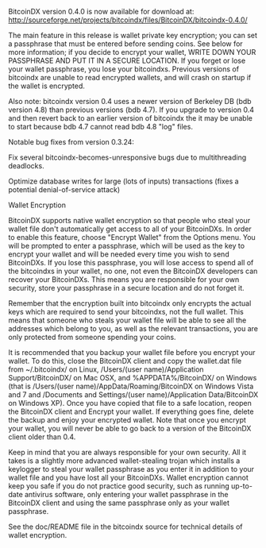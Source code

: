 BitcoinDX version 0.4.0 is now available for download at:
http://sourceforge.net/projects/bitcoindx/files/BitcoinDX/bitcoindx-0.4.0/

The main feature in this release is wallet private key encryption;
you can set a passphrase that must be entered before sending coins.
See below for more information; if you decide to encrypt your wallet,
WRITE DOWN YOUR PASSPHRASE AND PUT IT IN A SECURE LOCATION. If you
forget or lose your wallet passphrase, you lose your bitcoindxs.
Previous versions of bitcoindx are unable to read encrypted wallets,
and will crash on startup if the wallet is encrypted.

Also note: bitcoindx version 0.4 uses a newer version of Berkeley DB
(bdb version 4.8) than previous versions (bdb 4.7). If you upgrade
to version 0.4 and then revert back to an earlier version of bitcoindx
the it may be unable to start because bdb 4.7 cannot read bdb 4.8
"log" files.


Notable bug fixes from version 0.3.24:

Fix several bitcoindx-becomes-unresponsive bugs due to multithreading
deadlocks.

Optimize database writes for large (lots of inputs) transactions
(fixes a potential denial-of-service attack)


Wallet Encryption

BitcoinDX supports native wallet encryption so that people who steal your
wallet file don't automatically get access to all of your BitcoinDXs.
In order to enable this feature, choose "Encrypt Wallet" from the
Options menu.  You will be prompted to enter a passphrase, which
will be used as the key to encrypt your wallet and will be needed
every time you wish to send BitcoinDXs.  If you lose this passphrase,
you will lose access to spend all of the bitcoindxs in your wallet,
no one, not even the BitcoinDX developers can recover your BitcoinDXs.
This means you are responsible for your own security, store your
passphrase in a secure location and do not forget it.

Remember that the encryption built into bitcoindx only encrypts the
actual keys which are required to send your bitcoindxs, not the full
wallet.  This means that someone who steals your wallet file will
be able to see all the addresses which belong to you, as well as the
relevant transactions, you are only protected from someone spending
your coins.

It is recommended that you backup your wallet file before you
encrypt your wallet.  To do this, close the BitcoinDX client and
copy the wallet.dat file from ~/.bitcoindx/ on Linux, /Users/(user
name)/Application Support/BitcoinDX/ on Mac OSX, and %APPDATA%/BitcoinDX/
on Windows (that is /Users/(user name)/AppData/Roaming/BitcoinDX on
Windows Vista and 7 and /Documents and Settings/(user name)/Application
Data/BitcoinDX on Windows XP).  Once you have copied that file to a
safe location, reopen the BitcoinDX client and Encrypt your wallet.
If everything goes fine, delete the backup and enjoy your encrypted
wallet.  Note that once you encrypt your wallet, you will never be
able to go back to a version of the BitcoinDX client older than 0.4.

Keep in mind that you are always responsible for your own security.
All it takes is a slightly more advanced wallet-stealing trojan which
installs a keylogger to steal your wallet passphrase as you enter it
in addition to your wallet file and you have lost all your BitcoinDXs.
Wallet encryption cannot keep you safe if you do not practice
good security, such as running up-to-date antivirus software, only
entering your wallet passphrase in the BitcoinDX client and using the
same passphrase only as your wallet passphrase.

See the doc/README file in the bitcoindx source for technical details
of wallet encryption.
